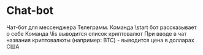 # Chat-bot
Чат-бот для мессенджера Телеграмм.
Команда \start бот рассказывает о себе
Команда \lis выводится список криптовалют
При вводе в чат названия криптовалюты (например: BTC) -  выводится цена в долларах США

